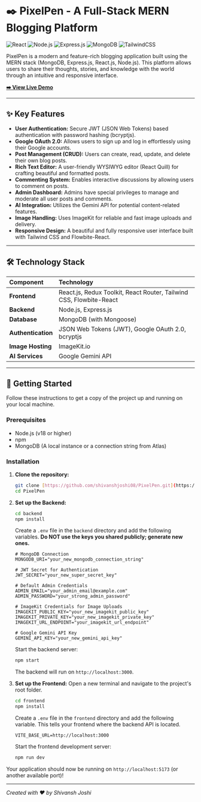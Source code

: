 # ✒️ PixelPen - A Full-Stack MERN Blogging Platform

![React](https://img.shields.io/badge/React-20232A?style=for-the-badge&logo=react&logoColor=61DAFB)
![Node.js](https://img.shields.io/badge/Node.js-339933?style=for-the-badge&logo=nodedotjs&logoColor=white)
![Express.js](https://img.shields.io/badge/Express.js-000000?style=for-the-badge&logo=express&logoColor=white)
![MongoDB](https://img.shields.io/badge/MongoDB-47A248?style=for-the-badge&logo=mongodb&logoColor=white)
![TailwindCSS](https://img.shields.io/badge/Tailwind_CSS-38B2AC?style=for-the-badge&logo=tailwind-css&logoColor=white)

PixelPen is a modern and feature-rich blogging application built using the MERN stack (MongoDB, Express.js, React.js, Node.js). This platform allows users to share their thoughts, stories, and knowledge with the world through an intuitive and responsive interface.

**[➡️ View Live Demo](https://your-live-demo-link.com)**

---

## ✨ Key Features

- **User Authentication:** Secure JWT (JSON Web Tokens) based authentication with password hashing (bcryptjs).
- **Google OAuth 2.0:** Allows users to sign up and log in effortlessly using their Google accounts.
- **Post Management (CRUD):** Users can create, read, update, and delete their own blog posts.
- **Rich Text Editor:** A user-friendly WYSIWYG editor (React Quill) for crafting beautiful and formatted posts.
- **Commenting System:** Enables interactive discussions by allowing users to comment on posts.
- **Admin Dashboard:** Admins have special privileges to manage and moderate all user posts and comments.
- **AI Integration:** Utilizes the Gemini API for potential content-related features.
- **Image Handling:** Uses ImageKit for reliable and fast image uploads and delivery.
- **Responsive Design:** A beautiful and fully responsive user interface built with Tailwind CSS and Flowbite-React.

---
## 🛠️ Technology Stack

| Component | Technology |
| :--- | :--- |
| **Frontend** | React.js, Redux Toolkit, React Router, Tailwind CSS, Flowbite-React |
| **Backend** | Node.js, Express.js |
| **Database** | MongoDB (with Mongoose) |
| **Authentication** | JSON Web Tokens (JWT), Google OAuth 2.0, bcryptjs |
| **Image Hosting**| ImageKit.io |
| **AI Services** | Google Gemini API |

---

## 🚀 Getting Started

Follow these instructions to get a copy of the project up and running on your local machine.

### Prerequisites
- Node.js (v18 or higher)
- npm
- MongoDB (A local instance or a connection string from Atlas)

### Installation

1.  **Clone the repository:**
    ```bash
    git clone [https://github.com/shivanshjoshi08/PixelPen.git](https://github.com/shivanshjoshi08/PixelPen.git)
    cd PixelPen
    ```

2.  **Set up the Backend:**
    ```bash
    cd backend
    npm install
    ```
    Create a `.env` file in the `backend` directory and add the following variables. **Do NOT use the keys you shared publicly; generate new ones.**
    ```env
    # MongoDB Connection
    MONGODB_URI="your_new_mongodb_connection_string"

    # JWT Secret for Authentication
    JWT_SECRET="your_new_super_secret_key"

    # Default Admin Credentials
    ADMIN_EMAIL="your_admin_email@example.com"
    ADMIN_PASSWORD="your_strong_admin_password"

    # ImageKit Credentials for Image Uploads
    IMAGEKIT_PUBLIC_KEY="your_new_imagekit_public_key"
    IMAGEKIT_PRIVATE_KEY="your_new_imagekit_private_key"
    IMAGEKIT_URL_ENDPOINT="your_imagekit_url_endpoint"

    # Google Gemini API Key
    GEMINI_API_KEY="your_new_gemini_api_key"
    ```
    Start the backend server:
    ```bash
    npm start
    ```
    The backend will run on `http://localhost:3000`.

3.  **Set up the Frontend:**
    Open a new terminal and navigate to the project's root folder.
    ```bash
    cd frontend
    npm install
    ```
    Create a `.env` file in the `frontend` directory and add the following variable. This tells your frontend where the backend API is located.
    ```env
    VITE_BASE_URL=http://localhost:3000
    ```
    Start the frontend development server:
    ```bash
    npm run dev
    ```

Your application should now be running on `http://localhost:5173` (or another available port)!

---



*Created with ❤️ by Shivansh Joshi*